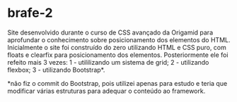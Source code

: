 # brafe-2
Site desenvolvido durante o curso de CSS avançado da Origamid para aprofundar o conhecimento sobre posicionamento dos elementos do HTML. Inicialmente o site foi construído do zero utilizando HTML e CSS puro, com floats e clearfix para posicionamento dos elementos. Posteriormente ele foi refeito mais 3 vezes: 1 - utililizando um sistema de grid; 2 - utilizando flexbox; 3 - utilizando Bootstrap*.

*não fiz o commit do Bootstrap, pois utilizei apenas para estudo e teria que modificar várias estruturas para adequar o conteúdo ao framework.
